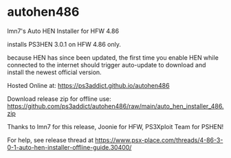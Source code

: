 # autohen486
lmn7's Auto HEN Installer for HFW 4.86

installs PS3HEN 3.0.1 on HFW 4.86 only.

because HEN has since been updated, the first time you enable HEN while connected to the internet should trigger auto-update to download and install the newest official version.

Hosted Online at: https://ps3addict.github.io/autohen486

Download release zip for offline use: https://github.com/ps3addict/autohen486/raw/main/auto_hen_installer_486.zip

Thanks to lmn7 for this release, Joonie for HFW, PS3Xploit Team for PSHEN!

For help, see release thread at https://www.psx-place.com/threads/4-86-3-0-1-auto-hen-installer-offline-guide.30400/
